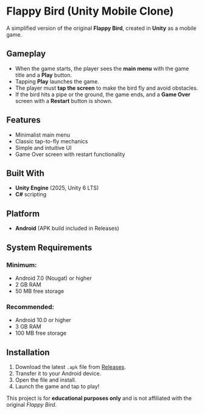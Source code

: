 # Flappy Bird (Unity Mobile Clone)

A simplified version of the original **Flappy Bird**, created in **Unity** as a mobile game.

## Gameplay
- When the game starts, the player sees the **main menu** with the game title and a **Play** button.  
- Tapping **Play** launches the game.  
- The player must **tap the screen** to make the bird fly and avoid obstacles.  
- If the bird hits a pipe or the ground, the game ends, and a **Game Over** screen with a **Restart** button is shown.  

## Features
- Minimalist main menu  
- Classic tap-to-fly mechanics  
- Simple and intuitive UI  
- Game Over screen with restart functionality  

## Built With
- **Unity Engine** (2025, Unity 6 LTS)  
- **C#** scripting  

## Platform
- **Android** (APK build included in Releases)  

## System Requirements
### Minimum:
- Android 7.0 (Nougat) or higher  
- 2 GB RAM  
- 50 MB free storage  

### Recommended:
- Android 10.0 or higher  
- 3 GB RAM  
- 100 MB free storage  

## Installation
1. Download the latest `.apk` file from [Releases](../../releases).  
2. Transfer it to your Android device.  
3. Open the file and install.  
4. Launch the game and tap to play!  

This project is for **educational purposes only** and is not affiliated with the original *Flappy Bird*.  
